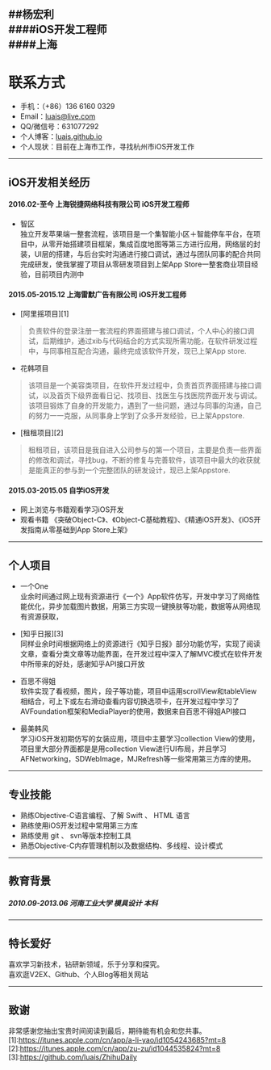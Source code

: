 

##**杨宏利**	
####iOS开发工程师	  
####上海
---
# 联系方式
- 手机：（+86）136 6160 0329 
- Email：luais@live.com 
- QQ/微信号：631077292
- 个人博客：[luais.github.io](https://luais.github.io)
- 个人现状：目前在上海市工作，寻找杭州市iOS开发工作

------
## iOS开发相关经历	

#### 2016.02-至今         上海锐捷网络科技有限公司   iOS开发工程师
*   智区<br>
独立开发苹果端一整套流程，该项目是一个集智能小区＋智能停车平台，在项目中，从零开始搭建项目框架，集成百度地图等第三方进行应用，网络层的封装，UI层的搭建，与后台实时沟通进行接口调试，通过与团队同事的配合共同完成研发，使我掌握了项目从零研发项目到上架App Store一整套商业项目经验，目前项目内测中

#### 2015.05-2015.12	 上海雷默广告有限公司   	iOS开发工程师	
*	[阿里摇项目][1]
>负责软件的登录注册一套流程的界面搭建与接口调试，个人中心的接口调试，后期维护，通过xib与代码结合的方式实现所需功能，在软件研发过程中，与同事相互配合沟通，最终完成该软件开发，现已上架App store.

*	花韩项目
>该项目是一个美容类项目，在软件开发过程中，负责首页界面搭建与接口调试，以及首页下级界面看日记、找项目、找医生与找医院界面开发与调试。该项目锻炼了自身的开发能力，遇到了一些问题，通过与同事的沟通，自己的努力一一克服，从同事身上学到了众多开发经验，已上架Appstore.

*	[租租项目][2]
>租租项目，该项目是我自进入公司参与的第一个项目，主要是负责一些界面的修改和调试，寻找bug，不断的修复与完善软件，该项目中最大的收获就是能真正的参与到一个完整团队的研发设计，现已上架Appstore.

#### 2015.03-2015.05	自学iOS开发	
*	网上浏览与书籍观看学习iOS开发	
*	观看书籍 《突破Object-C》、《Object-C基础教程》、《精通iOS开发》、《iOS开发指南从零基础到App Store上架》

------

## 个人项目

* 一个One<br>
业余时间通过网上现有资源进行《一个》App软件仿写，开发中学习了网络性能优化，异步加载图片数据，用第三方实现一键换肤等功能，数据等从网络现有资源获取，

* [知乎日报][3]<br>
同样业余时间根据网络上的资源进行《知乎日报》部分功能仿写，实现了阅读文章，查看分类文章等功能界面，在开发过程中深入了解MVC模式在软件开发中所带来的好处，感谢知乎API接口开放

* 百思不得姐<br>
软件实现了看视频，图片，段子等功能，项目中运用scrollView和tableView相结合，可上下或左右滑动查看内容切换选项卡，在开发过程中学习了AVFoundation框架和MediaPlayer的使用，数据来自百思不得姐API接口

* 最美韩风<br>
学习iOS开发初期仿写的女装应用，项目中主要学习collection View的使用，项目里大部分界面都是是用collection View进行UI布局，并且学习AFNetworking，SDWebImage，MJRefresh等一些常用第三方库的使用。

------

## 专业技能	
- 熟练Objective-C语言编程、了解 Swift 、 HTML 语言
- 熟练使用iOS开发过程中常用第三方库
- 熟练使用 git 、 svn等版本控制工具
- 熟悉Objective-C内存管理机制以及数据结构、多线程、设计模式

***
## 教育背景	
##### 2010.09-2013.06	河南工业大学	模具设计	本科	

------
## 特长爱好		
喜欢学习新技术，钻研新领域，乐于分享和探究。	
喜欢逛V2EX、Github、个人Blog等相关网站	

---

## 致谢
非常感谢您抽出宝贵时间阅读到最后，期待能有机会和您共事。
[1]:https://itunes.apple.com/cn/app/a-li-yao/id1054243685?mt=8
[2]:https://itunes.apple.com/cn/app/zu-zu/id1044535824?mt=8
[3]:https://github.com/luais/ZhihuDaily
